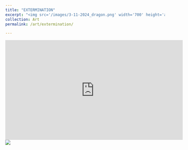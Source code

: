 ```yaml
---
title: "EXTERMINATION"
excerpt: "<img src='/images/3-11-2024_dragon.png' width='700' height='auto'>"
collection: Art
permalink: /art/extermination/

---
```


<iframe width="560" height="315" src="https://www.youtube.com/embed/-NQ8qAIRhI0?si=u28ibKo2zIu29iHD" title="YouTube video player" frameborder="0" allow="accelerometer; autoplay; clipboard-write; encrypted-media; gyroscope; picture-in-picture; web-share" referrerpolicy="strict-origin-when-cross-origin" allowfullscreen></iframe>

<img src='/images/3-11-2024_dragon.png'>